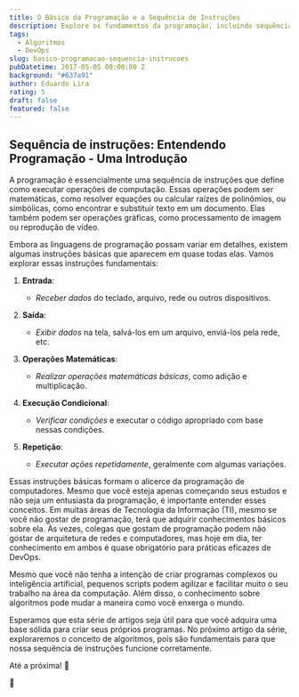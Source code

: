 ```yaml
---
title: O Básico da Programação e a Sequência de Instruções
description: Explore os fundamentos da programação, incluindo sequência de instruções, operações matemáticas, condicionais e loops, e descubra como esses conceitos são essenciais para a computação.
tags:
  - Algoritmos
  - DevOps
slug: basico-programacao-sequencia-instrucoes
pubDatetime: 2017-05-05 00:00:00 Z
background: "#637a91"
author: Eduardo Lira
rating: 5
draft: false
featured: false
---
```


## Sequência de instruções: Entendendo Programação - Uma Introdução

A programação é essencialmente uma sequência de instruções que define como executar operações de computação. Essas operações podem ser matemáticas, como resolver equações ou calcular raízes de polinômios, ou simbólicas, como encontrar e substituir texto em um documento. Elas também podem ser operações gráficas, como processamento de imagem ou reprodução de vídeo.

Embora as linguagens de programação possam variar em detalhes, existem algumas instruções básicas que aparecem em quase todas elas. Vamos explorar essas instruções fundamentais:

1. **Entrada**:

   - _Receber dados_ do teclado, arquivo, rede ou outros dispositivos.

2. **Saída**:

   - _Exibir dados_ na tela, salvá-los em um arquivo, enviá-los pela rede, etc.

3. **Operações Matemáticas**:

   - _Realizar operações matemáticas básicas_, como adição e multiplicação.

4. **Execução Condicional**:

   - _Verificar condições_ e executar o código apropriado com base nessas condições.

5. **Repetição**:
   - _Executar ações repetidamente_, geralmente com algumas variações.

Essas instruções básicas formam o alicerce da programação de computadores. Mesmo que você esteja apenas começando seus estudos e não seja um entusiasta da programação, é importante entender esses conceitos. Em muitas áreas de Tecnologia da Informação (TI), mesmo se você não gostar de programação, terá que adquirir conhecimentos básicos sobre ela. Às vezes, colegas que gostam de programação podem não gostar de arquitetura de redes e computadores, mas hoje em dia, ter conhecimento em ambos é quase obrigatório para práticas eficazes de DevOps.

Mesmo que você não tenha a intenção de criar programas complexos ou inteligência artificial, pequenos scripts podem agilizar e facilitar muito o seu trabalho na área da computação. Além disso, o conhecimento sobre algoritmos pode mudar a maneira como você enxerga o mundo.

Esperamos que esta série de artigos seja útil para que você adquira uma base sólida para criar seus próprios programas. No próximo artigo da série, exploraremos o conceito de algoritmos, pois são fundamentais para que nossa sequência de instruções funcione corretamente.

Até a próxima! 👔

👋
